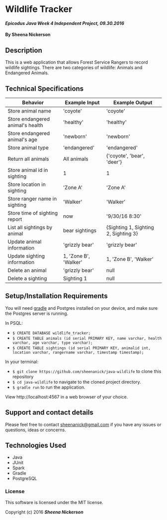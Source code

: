 # Wildlife Tracker

#### _Epicodus Java Week 4 Independent Project, 09.30.2016_

#### By **Sheena Nickerson**

## Description

This is a web application that allows Forest Service Rangers to record wildlife sightings. There are two categories of wildlife: Animals and Endangered Animals.

## Technical Specifications

| Behavior                         | Example Input          | Example Output                       |
|----------------------------------|------------------------|--------------------------------------|
| Store animal name                | 'coyote'               | 'coyote'                             |
| Store endangered animal's health | 'healthy'              | 'healthy'                            |
| Store endangered animal's age    | 'newborn'              | 'newborn'                            |
| Store animal type                | 'endangered'           | 'endangered'                         |
| Return all animals               | All animals            | {'coyote', 'bear', 'deer'}           |
| Store animal id in sighting      | 1                      | 1                                    |
| Store location in sighting       | 'Zone A'               | 'Zone A'                             |
| Store ranger name in sighting    | 'Walker'               | 'Walker'                             |
| Store time of sighting report    |  now                   | '9/30/16 8:30'                       |
| List all sightings by animal     | bear sightings         | {Sighting 1, Sighting 2, Sighting 3} |
| Update animal information        | 'grizzly bear'         | 'grizzly bear'                       |
| Update sighting information      | 1, 'Zone B', 'Walker'  | 1, 'Zone B', 'Walker'                |
| Delete an animal                 | 'grizzly bear'         | null                                 |
| Delete a sighting                | Sighting 1             | null                                 |

## Setup/Installation Requirements

You will need [gradle](https://gradle.org/gradle-download/) and Postgres installed on your device, and make sure the Postgres server is running.

In PSQL:
* `$ CREATE DATABASE wildlife_tracker;`
* `$ CREATE TABLE animals (id serial PRIMARY KEY, name varchar, health varchar, age varchar, type varchar);`
* `$ CREATE TABLE sightings (id serial PRIMARY KEY, animalid int, location varchar, rangername varchar, timestamp timestamp);`

In your terminal:
* `$ git clone https://github.com/sheenanick/java-wildlife` to clone this repository
* `$ cd java-wildlife` to navigate to the cloned project directory.
* `$ gradle run` to run the application.

View http://localhost:4567 in a web browser of your choice.

## Support and contact details

Please feel free to contact sheenanick@gmail.com if you have any issues or questions, ideas or concerns.

## Technologies Used

* Java
* JUnit
* Spark
* Gradle
* PostgreSQL

### License

This software is licensed under the MIT license.

Copyright (c) 2016 **_Sheena Nickerson_**
